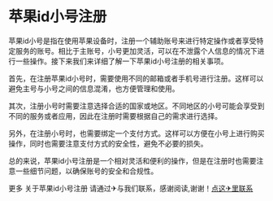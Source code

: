 # 苹果id小号注册

苹果id小号是指在使用苹果设备时，注册一个辅助账号来进行特定操作或者享受特定服务的账号。相比于主账号，小号更加灵活，可以在不泄露个人信息的情况下进行一些操作。接下来我们来详细了解一下苹果id小号注册的相关事项。

首先，在注册苹果id小号时，需要使用不同的邮箱或者手机号进行注册。这样可以避免主号与小号之间的信息混淆，也方便管理和使用。

其次，注册小号时需要注意选择合适的国家或地区。不同地区的小号可能会享受到不同的服务或者应用，因此在注册时需要根据自己的需求进行选择。

另外，在注册小号时，也需要绑定一个支付方式。这样可以方便在小号上进行购买操作，同时也需要注意支付方式的安全性，避免不必要的损失。

总的来说，苹果id小号注册是一个相对灵活和便利的操作，但是在注册时也需要注意一些细节问题，以确保账号的安全和合规性。

更多 关于苹果id小号注册 请通过✈与我们联系，感谢阅读,谢谢！[点这✈里联系](https://lm.k02.cc)